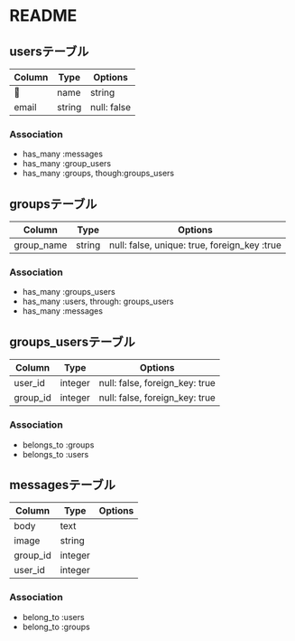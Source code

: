 # README

## usersテーブル
|Column|Type|Options|
|------|----|-------|
|name|string|null: false, unique: true|
|email|string|null: false|

### Association
- has_many :messages
- has_many :group_users
- has_many :groups, though:groups_users

## groupsテーブル
|Column|Type|Options|
|------|----|-------|
|group_name|string|null: false, unique: true, foreign_key :true|

### Association
- has_many :groups_users
- has_many :users, through: groups_users
- has_many :messages

## groups_usersテーブル
|Column|Type|Options|
|------|----|-------|
|user_id|integer|null: false, foreign_key: true|
|group_id|integer|null: false, foreign_key: true|

### Association
- belongs_to :groups
- belongs_to :users

## messagesテーブル
|Column|Type|Options|
|------|----|-------|
|body|text|
|image|string|
|group_id|integer|
|user_id|integer|

### Association
- belong_to :users
- belong_to :groups
